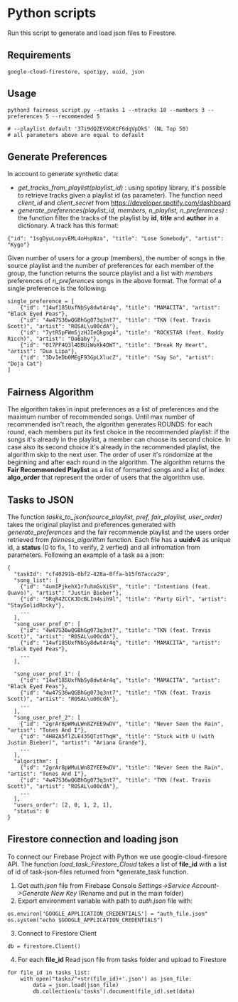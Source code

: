 # Python scripts
Run this script to generate and load json files to Firestore.

## Requirements
```
google-cloud-firestore, spotipy, uuid, json
```

## Usage
```
python3 fairness_script.py --ntasks 1 --ntracks 10 --members 3 --preferences 5 --recommended 5

# --playlist default '37i9dQZEVXbKCF6dqVpDkS' (NL Top 50)
# all parameters above are equal to default
```
## Generate Preferences
In account to generate synthetic data:
* *get_tracks_from_playlist(playlist_id)* : using spotipy library, it's possible to retrieve tracks given a playlist id (as parameter). The function need *client_id* and *client_secret* from https://developer.spotify.com/dashboard
* *generate_preferences(playlist_id, members, n_playlist, n_preferences)* : the function filter the tracks of the playlist by **id**, **title** and **author** in a dictionary. A track has this format:
```
{"id": "1sgDyuLooyvEML4oHspNza", "title": "Lose Somebody", "artist": "Kygo"}
```
Given number of users for a group (members), the number of songs in the source playlist and the number of preferences for each member of the group, the function returns the source playlist and a list with *members* preferences of *n_preferences* songs in the above format. The format of a single preference is the following:
```
single_preference = [
    {"id": "14wf185UxfNbSy8dwt4r4q", "title": "MAMACITA", "artist": "Black Eyed Peas"},
    {"id": "4w47S36wQGBhGg073q3nt7", "title": "TKN (feat. Travis Scott)", "artist": "ROSAL\u00cdA"},
    {"id": "7ytR5pFWmSjzHJIeQkgog4", "title": "ROCKSTAR (feat. Roddy Ricch)", "artist": "DaBaby"},
    {"id": "017PF4Q3l4DBUiWoXk4OWT", "title": "Break My Heart", "artist": "Dua Lipa"},
    {"id": "3Dv1eDb0MEgF93GpLXlucZ", "title": "Say So", "artist": "Doja Cat"}
]
```
## Fairness Algorithm
The algorithm takes in input preferences as a list of preferences and the maximum number of recommended songs. Until max number of recommended isn't reach, the algorithm generates ROUNDS: for each round, each members put its first choice in the recommended playlist: if the songs it's already in the playlist, a member can choose its second choice. In case also its second choice it's already in the recommended playlist, the algorithm skip to the next user. The order of user it's rondomize at the beginning and after each round in the algorithm.
The algorithm returns the **Fair Recommended Playlist** as a list of formatted songs and a list of index **algo_order** that represent the order of users that the algorithm use.


## Tasks to JSON
The function *tasks_to_json(source_playlist, pref, fair_playlist, user_order)* takes the original playlist and preferences generated with *generate_preferences* and the fair recommende playlist and the users order retrieved from *fairness_algorithm* function.
Each file has a **uuidv4** as unique id, a **status** (0 to fix, 1 to verify, 2 verfied) and all infromation from parameters.
Following an example of a task as a json:
```
{
  "taskId": "cf40291b-0bf2-428a-8ffa-b15f67acca29",
  "song_list": [
    {"id": "4umIPjkehX1r7uhmGvXiSV", "title": "Intentions (feat. Quavo)", "artist": "Justin Bieber"},
    {"id": "5RqR4ZCCKJDcBLIn4sih9l", "title": "Party Girl", "artist": "StaySolidRocky"}, 
    ...
  ],
  "song_user_pref_0": [
    {"id": "4w47S36wQGBhGg073q3nt7", "title": "TKN (feat. Travis Scott)", "artist": "ROSAL\u00cdA"},
    {"id": "14wf185UxfNbSy8dwt4r4q", "title": "MAMACITA", "artist": "Black Eyed Peas"},
    ...
  ],

  "song_user_pref_1": [
    {"id": "14wf185UxfNbSy8dwt4r4q", "title": "MAMACITA", "artist": "Black Eyed Peas"},
    {"id": "4w47S36wQGBhGg073q3nt7", "title": "TKN (feat. Travis Scott)", "artist": "ROSAL\u00cdA"},
    ...
  ],
  "song_user_pref_2": [
    {"id": "2grAr8pWMuLWn8ZYEE9wDV", "title": "Never Seen the Rain", "artist": "Tones And I"}, 
    {"id": "4HBZA5flZLE435QTztThqH", "title": "Stuck with U (with Justin Bieber)", "artist": "Ariana Grande"}, 
    ...
  ], 
  "algorithm": [
    {"id": "2grAr8pWMuLWn8ZYEE9wDV", "title": "Never Seen the Rain", "artist": "Tones And I"}, 
    {"id": "4w47S36wQGBhGg073q3nt7", "title": "TKN (feat. Travis Scott)", "artist": "ROSAL\u00cdA"}, 
    ...
  ],
  "users_order": [2, 0, 1, 2, 1], 
  "status": 0
}
```

## Firestore connection and loading json
To connect our Firebase Project with Python we use google-cloud-firesore API. The function *load_task_Firestore_Cloud* takes a list of **file_id** with a list of id of task-json-files returned from *generate_task function.

1) Get *auth.json* file from Firebase Console *Settings->Service Account->Generate New Key* (Rename and put in the main folder)
2) Export environment variable with path to *auth.json* file with:
```
os.environ['GOOGLE_APPLICATION_CREDENTIALS'] = "auth_file.json"
os.system("echo $GOOGLE_APPLICATION_CREDENTIALS")
```
3) Connect to Firestore Client
```
db = firestore.Client()
```
4) For each **file_id** Read json file from tasks folder and upload to Firestore
```
for file_id in tasks_list:
    with open("tasks/"+str(file_id)+'.json') as json_file:
        data = json.load(json_file)
        db.collection(u'tasks').document(file_id).set(data)
```

